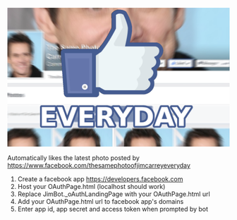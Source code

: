 ![Promo](https://raw.githubusercontent.com/sleepyparadox/JimCarrey/master/Img/promo.png)

Automatically likes the latest photo posted by https://www.facebook.com/thesamephotoofjimcarreyeveryday

1. Create a facebook app https://developers.facebook.com
2. Host your OAuthPage.html (localhost should work)
3. Replace JimBot._oAuthLandingPage with your OAuthPage.html url
4. Add your OAuthPage.html url to facebook app's domains
5. Enter app id, app secret and access token when prompted by bot